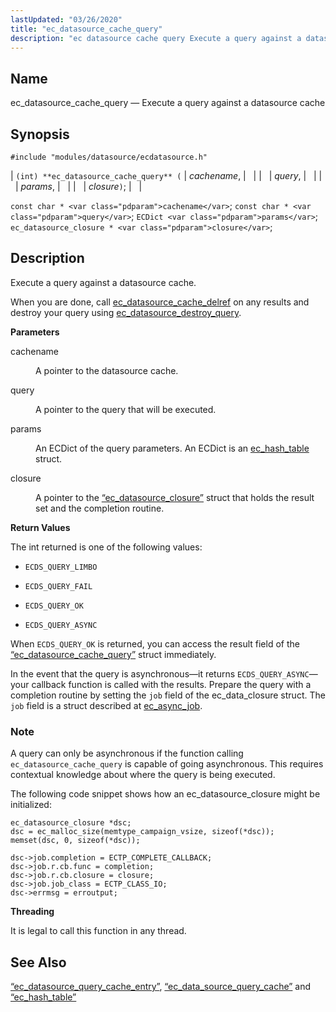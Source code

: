 ```yaml
---
lastUpdated: "03/26/2020"
title: "ec_datasource_cache_query"
description: "ec datasource cache query Execute a query against a datasource cache int ec datasource cache query cachename query params closure const char cachename const char query EC Dict params ec datasource closure closure Execute a query against a datasource cache When you are done call ec datasource cache delref on..."
---
```


<a name="apis.ec_datasource_cache_query"></a> 
## Name

ec_datasource_cache_query — Execute a query against a datasource cache

## Synopsis

`#include "modules/datasource/ecdatasource.h"`

| `(int) **ec_datasource_cache_query** (` | <var class="pdparam">cachename</var>, |   |
|   | <var class="pdparam">query</var>, |   |
|   | <var class="pdparam">params</var>, |   |
|   | <var class="pdparam">closure</var>`)`; |   |

`const char * <var class="pdparam">cachename</var>`;
`const char * <var class="pdparam">query</var>`;
`ECDict <var class="pdparam">params</var>`;
`ec_datasource_closure * <var class="pdparam">closure</var>`;<a name="idp49608928"></a> 
## Description

Execute a query against a datasource cache.

When you are done, call [ec_datasource_cache_delref](/momentum/3/3-api/apis-ec-datasource-cache-delref) on any results and destroy your query using [ec_datasource_destroy_query](/momentum/3/3-api/apis-ec-datasource-destroy-query).

**<a name="idp49612160"></a> Parameters**

<dl class="variablelist">

<dt>cachename</dt>

<dd>

A pointer to the datasource cache.

</dd>

<dt>query</dt>

<dd>

A pointer to the query that will be executed.

</dd>

<dt>params</dt>

<dd>

An ECDict of the query parameters. An ECDict is an [ec_hash_table](/momentum/3/3-api/structs-ec-hash-table) struct.

</dd>

<dt>closure</dt>

<dd>

A pointer to the [“ec_datasource_closure”](/momentum/3/3-api/structs-ec-datasource-closure) struct that holds the result set and the completion routine.

</dd>

</dl>

**<a name="idp49621856"></a> Return Values**

The int returned is one of the following values:

*   `ECDS_QUERY_LIMBO`

*   `ECDS_QUERY_FAIL`

*   `ECDS_QUERY_OK`

*   `ECDS_QUERY_ASYNC`

When `ECDS_QUERY_OK` is returned, you can access the result field of the [“ec_datasource_cache_query”](/momentum/3/3-api/structs-ec-datasource-cache-query) struct immediately.

In the event that the query is asynchronous—it returns `ECDS_QUERY_ASYNC`—your callback function is called with the results. Prepare the query with a completion routine by setting the `job` field of the ec_data_closure struct. The `job` field is a struct described at [ec_async_job](/momentum/3/3-api/structs-ec-async-job).

### Note

A query can only be asynchronous if the function calling `ec_datasource_cache_query` is capable of going asynchronous. This requires contextual knowledge about where the query is being executed.

The following code snippet shows how an ec_datasource_closure might be initialized:

<a name="apis.ec_datasource_cache_query.closure.example"></a> 


```
ec_datasource_closure *dsc;
dsc = ec_malloc_size(memtype_campaign_vsize, sizeof(*dsc));
memset(dsc, 0, sizeof(*dsc));

dsc->job.completion = ECTP_COMPLETE_CALLBACK;
dsc->job.r.cb.func = completion;
dsc->job.r.cb.closure = closure;
dsc->job.job_class = ECTP_CLASS_IO;
dsc->errmsg = erroutput;
```

**<a name="idp49637424"></a> Threading**

It is legal to call this function in any thread.

<a name="idp49638848"></a> 
## See Also

[“ec_datasource_query_cache_entry”](/momentum/3/3-api/structs-ec-datasource-query-cache-entry), [“ec_data_source_query_cache”](/momentum/3/3-api/structs-ec-data-source-query-cache) and [“ec_hash_table”](/momentum/3/3-api/structs-ec-hash-table)